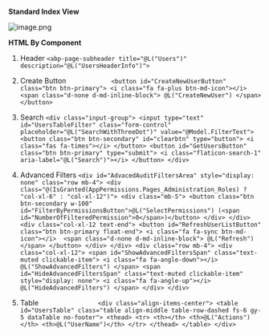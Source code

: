 **Standard Index View**

![image.png](/.attachments/image-515d6222-a7fc-431c-a61c-6d96cd4d3685.png)

**HTML By Component**

1. Header
`<abp-page-subheader title="@L("Users")" description="@L("UsersHeaderInfo")">`

2. Create Button
`            <button id="CreateNewUserButton" class="btn btn-primary">
                <i class="fa fa-plus btn-md-icon"></i>
                <span class="d-none d-md-inline-block">
                    @L("CreateNewUser")
                </span>
            </button>`

3. Search
`<div class="input-group">
                                    <input type="text" id="UsersTableFilter" class="form-control" placeholder="@L("SearchWithThreeDot")" value="@Model.FilterText">
                                    <button class="btn btn-secondary" id="clearbtn" type="button">
                                        <i class="fas fa-times"></i>
                                    </button>
                                    <button id="GetUsersButton" class="btn btn-primary" type="submit">
                                        <i class="flaticon-search-1" aria-label="@L("Search")"></i>
                                    </button>
                                </div>`
  4. Advanced Filters
`<div id="AdvacedAuditFiltersArea" style="display: none" class="row mb-4">
                        <div class="@(IsGranted(AppPermissions.Pages_Administration_Roles) ? "col-xl-6" : "col-xl-12")">
                            <div class="mb-5">
                                <button class="btn btn-secondary w-100" id="FilterByPermissionsButton">@L("SelectPermissions") (<span id="NumberOfFilteredPermission">0</span>)</button>
                            </div>
                        </div>
                        <div class="col-xl-12 text-end">
                            <button id="RefreshUserListButton" class="btn btn-primary float-end">
                                <i class="fa fa-sync btn-md-icon"></i> 
                                <span class="d-none d-md-inline-block">
                                    @L("Refresh")
                                </span>
                            </button>
                        </div>
                    </div>
                    <div class="row mb-4">
                        <div class="col-xl-12">
                            <span id="ShowAdvancedFiltersSpan" class="text-muted clickable-item">
                                <i class="fa fa-angle-down"></i> @L("ShowAdvancedFilters")
                            </span>
                            <span id="HideAdvancedFiltersSpan" class="text-muted clickable-item" style="display: none">
                                <i class="fa fa-angle-up"></i> @L("HideAdvancedFilters")
                            </span>
                        </div>
                    </div>`
5. Table
`                <div class="align-items-center">
                    <table id="UsersTable" class="table align-middle table-row-dashed fs-6 gy-5 dataTable no-footer">
                        <thead>
                            <tr>
                                <th></th>
                                <th>@L("Actions")</th>
                                <th>@L("UserName")</th>
                            </tr>
                        </thead>
                    </table>
                </div>`